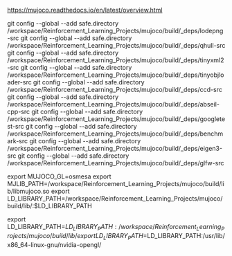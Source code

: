 https://mujoco.readthedocs.io/en/latest/overview.html

git config --global --add safe.directory /workspace/Reinforcement_Learning_Projects/mujoco/build/_deps/lodepng-src
git config --global --add safe.directory /workspace/Reinforcement_Learning_Projects/mujoco/build/_deps/qhull-src
git config --global --add safe.directory /workspace/Reinforcement_Learning_Projects/mujoco/build/_deps/tinyxml2-src
git config --global --add safe.directory /workspace/Reinforcement_Learning_Projects/mujoco/build/_deps/tinyobjloader-src
git config --global --add safe.directory /workspace/Reinforcement_Learning_Projects/mujoco/build/_deps/ccd-src
git config --global --add safe.directory /workspace/Reinforcement_Learning_Projects/mujoco/build/_deps/abseil-cpp-src
git config --global --add safe.directory /workspace/Reinforcement_Learning_Projects/mujoco/build/_deps/googletest-src
git config --global --add safe.directory /workspace/Reinforcement_Learning_Projects/mujoco/build/_deps/benchmark-src
git config --global --add safe.directory /workspace/Reinforcement_Learning_Projects/mujoco/build/_deps/eigen3-src
git config --global --add safe.directory /workspace/Reinforcement_Learning_Projects/mujoco/build/_deps/glfw-src


export MUJOCO_GL=osmesa
export MJLIB_PATH=/workspace/Reinforcement_Learning_Projects/mujoco/build/lib/libmujoco.so
export LD_LIBRARY_PATH=/workspace/Reinforcement_Learning_Projects/mujoco/build/lib/:$LD_LIBRARY_PATH

export LD_LIBRARY_PATH=$LD_LIBRARY_PATH:/workspace/Reinforcement_Learning_Projects/mujoco/build/lib/
export LD_LIBRARY_PATH=$LD_LIBRARY_PATH:/usr/lib/x86_64-linux-gnu/nvidia-opengl/
